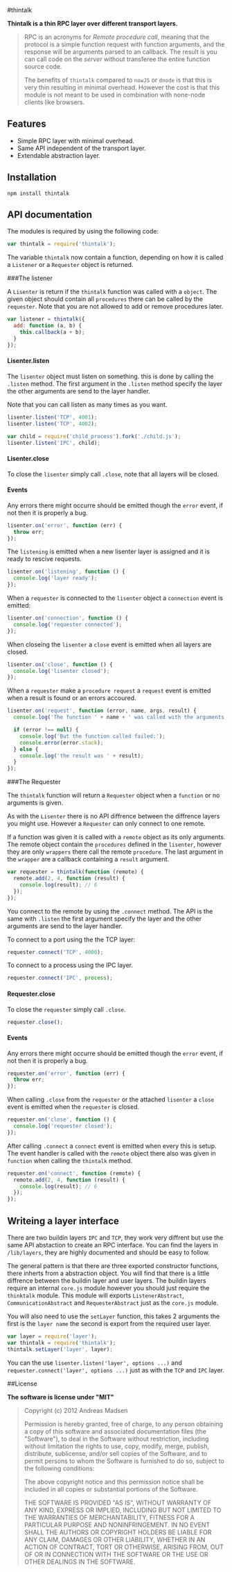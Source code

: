 #thintalk

**Thintalk is a thin RPC layer over different transport layers.**

> RPC is an acronyms for _Remote procedure call_, meaning that the protocol is
> a simple function request with function arguments, and the response will be
> arguments parsed to an callback.
> The result is you can call code on the _server_ without transferee the entire
> function source code.
>
> The benefits of `thintalk` compared to `nowJS` or `dnode` is that this is very
> thin resulting in minimal overhead. However the cost is that this module is not
> meant to be used in combination with none-node clients like browsers.

## Features
 - Simple RPC layer with minimal overhead.
 - Same API independent of the transport layer.
 - Extendable abstraction layer.

## Installation

```sheel
npm install thintalk
```

## API documentation

The modules is required by using the following code:

```JavaScript
var thintalk = require('thintalk');
```

The variable `thintalk` now contain a function, depending on how it is called
a `Listener` or a `Requester` object is returned.

###The listener

A `Lisenter` is return if the `thintalk` function was called with a `object`.
The given object should contain all `procedures` there can be called by the `requester`.
Note that you are not allowed to add or remove procedures later.

```JavaScript
var listener = thintalk({
  add: function (a, b) {
    this.callback(a + b);
  }
});
```

#### Lisenter.listen

The `lisenter` object must listen on something. this is done by calling the `.listen`
method. The first argument in the `.listen` method specify the layer the other arguments
are send to the layer handler.

Note that you can call listen as many times as you want.

```JavaScript
lisenter.listen('TCP', 4001);
lisenter.listen('TCP', 4002);

var child = require('child_process').fork('./child.js');
lisenter.listen('IPC', child);
```

#### Lisenter.close

To close the `lisenter` simply call `.close`, note that all layers will be closed.

#### Events

Any errors there might occurre should be emitted though the `error` event, if not
then it is properly a bug.

```JavaScript
lisenter.on('error', function (err) {
  throw err;
});
```

The `listening` is emitted when a new lisenter layer is assigned and it is ready to rescive
requests.

```JavaScript
lisenter.on('listening', function () {
  console.log('layer ready');
});
```

When a `requester` is connected to the `lisenter` object a `connection` event is emitted:

```JavaScript
lisenter.on('connection', function () {
  console.log('requester connected');
});
```

When closeing the `lisenter` a `close` event is emitted when all layers are closed.

```JavaScript
lisenter.on('close', function () {
  console.log('lisenter closed');
});
```

When a `requester` make a `procedure request` a `request` event is emitted when a result
is found or an errors accoured.

```JavaScript
lisenter.on('request', function (error, name, args, result) {
  console.log('The function ' + name + ' was called with the arguments ' + args.join(', '));

  if (error !== null) {
    console.log('But the function called failed:');
    console.error(error.stack);
  } else {
    console.log('the result was ' + result);
  }
});
```

###The Requester

The `thintalk` function will return a `Requester` object when a `function` or no arguments is given.

As with the `Lisenter` there is no API diffrence between the diffrence layers you might use.
However a `Requester` can only connect to one remote.

If a function was given it is called with a `remote` object as its only arguments. The remote object
contain the `procedures` defined in the `lisenter`, however they are only `wrappers` there call the remote
`procedure`. The last argument in the `wrapper` are a callback containing a `result` argument.

```JavaScript
var requester = thintalk(function (remote) {
  remote.add(2, 4, function (result) {
    console.log(result); // 6
  });
});
```

You connect to the remote by using the `.connect` method. The API is the same with `.listen` the
first argument specify the layer and the other arguments are send to the layer handler.

To connect to a port using the the TCP layer:

```JavaScript
requester.connect('TCP', 4000);
```

To connect to a process using the IPC layer.

```JavaScript
requester.connect('IPC', process);
```

#### Requester.close

To close the `requester` simply call `.close`.

```JavaScript
requester.close();
```

#### Events

Any errors there might occurre should be emitted though the `error` event, if not
then it is properly a bug.

```JavaScript
requester.on('error', function (err) {
  throw err;
});
```

When calling `.close` from the `requester` or the attached `lisenter` a `close` event
is emitted when the `requester` is closed.

```JavaScript
requester.on('close', function () {
  console.log('requester closed');
});
```

After calling `.connect` a `connect` event is emitted when every this is setup. The event
handler is called with the `remote` object there also was given in `function` when calling
the `thintalk` method.


```JavaScript
requester.on('connect', function (remote) {
  remote.add(2, 4, function (result) {
    console.log(result); // 6
  });
});
```

## Writeing a layer interface

There are two buildin layers `IPC` and `TCP`, they work very diffrent but use the same
API abstaction to create an RPC interface. You can find the layers in `/lib/layers`, they
are highly documented and should be easy to follow.

The general pattern is that there are three exported constructor functions, there inherts
from a abstraction object. You will find that there is a little diffrence between the buildin
layer and user layers. The buildin layers require an internal `core.js` module however you should
just require the `thinktalk` module. This module will exports `ListenerAbstract`, `CommunicationAbstract`
and `RequesterAbstract` just as the `core.js` module.

You will also need to use the `setLayer` function, this takes 2 arguments the first is the
`layer name` the second is export from the required user layer.

```JavaScript
var layer = require('layer');
var thintalk = require('thintalk');
thintalk.setLayer('layer', layer);
```

You can the use `lisenter.listen('layer', options ...)` and `requester.connect('layer', options ...)`
just as with the `TCP` and `IPC` layer.

##License

**The software is license under "MIT"**

> Copyright (c) 2012 Andreas Madsen
>
> Permission is hereby granted, free of charge, to any person obtaining a copy
> of this software and associated documentation files (the "Software"), to deal
> in the Software without restriction, including without limitation the rights
> to use, copy, modify, merge, publish, distribute, sublicense, and/or sell
> copies of the Software, and to permit persons to whom the Software is
> furnished to do so, subject to the following conditions:
>
> The above copyright notice and this permission notice shall be included in
> all copies or substantial portions of the Software.
>
> THE SOFTWARE IS PROVIDED "AS IS", WITHOUT WARRANTY OF ANY KIND, EXPRESS OR
> IMPLIED, INCLUDING BUT NOT LIMITED TO THE WARRANTIES OF MERCHANTABILITY,
> FITNESS FOR A PARTICULAR PURPOSE AND NONINFRINGEMENT. IN NO EVENT SHALL THE
> AUTHORS OR COPYRIGHT HOLDERS BE LIABLE FOR ANY CLAIM, DAMAGES OR OTHER
> LIABILITY, WHETHER IN AN ACTION OF CONTRACT, TORT OR OTHERWISE, ARISING FROM,
> OUT OF OR IN CONNECTION WITH THE SOFTWARE OR THE USE OR OTHER DEALINGS IN
> THE SOFTWARE.
